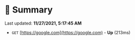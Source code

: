 # 📖 Summary
Last updated: **11/27/2021, 5:17:45 AM**

- `GET` [https://google.com](https://google.com) - **Up** (213ms)
